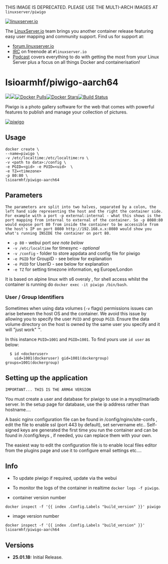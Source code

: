 [linuxserverurl]: https://linuxserver.io
[forumurl]: https://forum.linuxserver.io
[ircurl]: https://www.linuxserver.io/irc/
[podcasturl]: https://www.linuxserver.io/podcast/
[appurl]: http://piwigo.org/
[hub]: https://hub.docker.com/r/lsioarmhf/piwigo-aarch64/

THIS IMAGE IS DEPRECATED. PLEASE USE THE MULTI-ARCH IMAGES AT `linuxserver/piwigo`

[![linuxserver.io](https://raw.githubusercontent.com/linuxserver/docker-templates/master/linuxserver.io/img/linuxserver_medium.png)][linuxserverurl]

The [LinuxServer.io][linuxserverurl] team brings you another container release featuring easy user mapping and community support. Find us for support at:
* [forum.linuxserver.io][forumurl]
* [IRC][ircurl] on freenode at `#linuxserver.io`
* [Podcast][podcasturl] covers everything to do with getting the most from your Linux Server plus a focus on all things Docker and containerisation!

# lsioarmhf/piwigo-aarch64
[![](https://images.microbadger.com/badges/version/lsioarmhf/piwigo-aarch64.svg)](https://microbadger.com/images/lsioarmhf/piwigo-aarch64 "Get your own version badge on microbadger.com")[![](https://images.microbadger.com/badges/image/lsioarmhf/piwigo-aarch64.svg)](http://microbadger.com/images/lsioarmhf/piwigo-aarch64 "Get your own image badge on microbadger.com")[![Docker Pulls](https://img.shields.io/docker/pulls/lsioarmhf/piwigo-aarch64.svg)][hub][![Docker Stars](https://img.shields.io/docker/stars/lsioarmhf/piwigo-aarch64.svg)][hub][![Build Status](https://ci.linuxserver.io/buildStatus/icon?job=Docker-Builders/arm64/arm64-piwigo)](https://ci.linuxserver.io/job/Docker-Builders/job/arm64/job/arm64-piwigo/)

Piwigo is a photo gallery software for the web that comes with powerful features to publish and manage your collection of pictures.

[![piwigo](https://raw.githubusercontent.com/linuxserver/docker-templates/master/linuxserver.io/img/piwigo-banner.png)][appurl]

## Usage

```
docker create \
--name=piwigo \
-v /etc/localtime:/etc/localtime:ro \
-v <path to data>:/config \
-e PGID=<gid> -e PUID=<uid>  \
-e TZ=<timezone>
-p 80:80 \
lsioarmhf/piwigo-aarch64
```

## Parameters

`The parameters are split into two halves, separated by a colon, the left hand side representing the host and the right the container side.
For example with a port -p external:internal - what this shows is the port mapping from internal to external of the container.
So -p 8080:80 would expose port 80 from inside the container to be accessible from the host's IP on port 8080
http://192.168.x.x:8080 would show you what's running INSIDE the container on port 80.`


* `-p 80` - webui port *see note below*
* `-v /etc/localtime` for timesync - *optional*
* `-v /config` - folder to store appdata and config file for piwigo
* `-e PGID` for GroupID - see below for explanation
* `-e PUID` for UserID - see below for explanation
* `-e TZ` for setting timezone information, eg Europe/London

It is based on alpine linux with s6 overaly , for shell access whilst the container is running do `docker exec -it piwigo /bin/bash`.

### User / Group Identifiers

Sometimes when using data volumes (`-v` flags) permissions issues can arise between the host OS and the container. We avoid this issue by allowing you to specify the user `PUID` and group `PGID`. Ensure the data volume directory on the host is owned by the same user you specify and it will "just work" ™.

In this instance `PUID=1001` and `PGID=1001`. To find yours use `id user` as below:

```
  $ id <dockeruser>
    uid=1001(dockeruser) gid=1001(dockergroup) groups=1001(dockergroup)
```

## Setting up the application
`IMPORTANT... THIS IS THE ARM64 VERSION`

You must create a user and database for piwigo to use in a mysql/mariadb server. In the setup page for database, use the ip address rather than hostname....

A basic nginx configuration file can be found in /config/nginx/site-confs , edit the file to enable ssl (port 443 by default), set servername etc..
Self-signed keys are generated the first time you run the container and can be found in /config/keys , if needed, you can replace them with your own.

The easiest way to edit the configuration file is to enable local files editor from the plugins page and use it to configure email settings etc....


## Info

* To update piwigo if required, update via the webui
* To monitor the logs of the container in realtime `docker logs -f piwigo`.

* container version number

`docker inspect -f '{{ index .Config.Labels "build_version" }}' piwigo`

* image version number

`docker inspect -f '{{ index .Config.Labels "build_version" }}' lsioarmhf/piwigo-aarch64`

## Versions

+ **25.01.18:** Initial Release.
